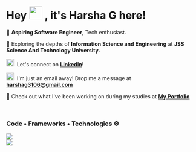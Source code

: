 <h1>Hey <img src="https://raw.githubusercontent.com/MartinHeinz/MartinHeinz/master/wave.gif" width="34px"> , it's Harsha G here! </h1>

🚀 **Aspiring Software Engineer**, Tech enthusiast. 

🌱&nbsp;Exploring the depths of **Information Science and Engineering** at **JSS Science And Technology University.** 

<img src="https://skillicons.dev/icons?i=linkedin" width="20px"> &nbsp;Let's connect on **[LinkedIn](https://www.linkedin.com/in/imharshag/)!**

<img src="https://skillicons.dev/icons?i=gmail" width="20px">&nbsp; I'm just an email away! Drop me a message at **harshag3106@gmail.com**

🌟 Check out what I've been working on during my studies at **[My Portfolio](https://harsha-g.vercel.app/)**

<br/> 

<div> 
<h3>Code • Frameworks • Technologies ⚙️</h3>
<img src="https://skillicons.dev/icons?i=python,c,java,cpp,cs,javascript,html,css,react" /><br/> 
<img src="https://skillicons.dev/icons?i=nextjs,bootstrap,mysql,mongodb,vscode,vercel,aws,django,tailwind" /><br/> 
</div> 

<br/> 
<br/>
